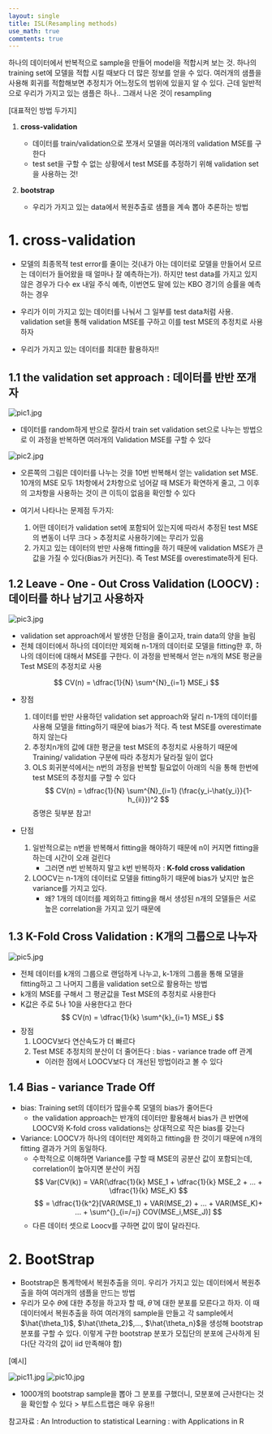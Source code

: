 ```yaml
--- 
layout: single
title: ISL(Resampling methods)
use_math: true
commtents: true
---
```


  하나의 데이터에서 반복적으로 sample을 만들어 model을 적합시켜 보는 것. 하나의 training set에 모델을 적합 시킬 때보다 더 많은 정보를 얻을 수 있다. 여러개의 샘플을 사용해 회귀를 적합해보면 추정치가 어느정도의 범위에 있을지 알 수 있다. 근데 일반적으로 우리가 가지고 있는 샘플은 하나.. 그래서 나온 것이 resampling

[대표적인 방법 두가지]

1. **cross-validation**
    - 데이터를 train/validation으로 쪼개서 모델을 여러개의 validation MSE를 구한다
    - test set을 구할 수 없는 상황에서 test MSE를 추정하기 위해 validation set을 사용하는 것!


2. **bootstrap**
    - 우리가 가지고 있는 data에서 복원추출로 샘플을 계속 뽑아 추론하는 방법
    
# 1. cross-validation

- 모델의 최종목적 test error를 줄이는 것(내가 아는 데이터로 모델을 만들어서 모르는 데이터가 들어왔을 때 얼마나 잘 예측하는가). 하지만 test data를 가지고 있지 않은 경우가 다수
ex 내일 주식 예측, 이번연도 말에 있는 KBO 경기의 승률을 예측하는 경우

- 우리가 이미 가지고 있는 데이터를 나눠서 그 일부를 test data처럼 사용.
validation set을 통해 validation MSE를 구하고 이를 test MSE의 추정치로 사용하자 

- 우리가 가지고 있는 데이터를 최대한 활용하자!!

## 1.1 the validation set approach : 데이터를 반반 쪼개자
![pic1.jpg](http://whdbfla6.github.io/assets/ml/pic1.JPG)


- 데이터를 random하게 반으로 잘라서 train set validation set으로 나누는 방법으로 이 과정을 반복하면 여러개의 Validation MSE를 구할 수 있다

![pic2.jpg](http://whdbfla6.github.io/assets/ml/pic2.JPG)


- 오른쪽의 그림은 데이터를 나누는 것을 10번 반복해서 얻는 validation set MSE. 10개의 MSE 모두 1차항에서 2차항으로 넘어갈 때 MSE가 확연하게 줄고, 그 이후의 고차항을 사용하는 것이 큰 이득이 없음을 확인할 수 있다
- 여기서 나타나는 문제점 두가지:

    1. 어떤 데이터가 validation set에 포함되어 있는지에 따라서 추정된 test MSE의 변동이 너무 크다 > 추정치로 사용하기에는 무리가 있음
    2. 가지고 있는 데이터의 반만 사용해 fitting을 하기 때문에 validation MSE가 큰 값을 가질 수 있다(Bias가 커진다). 즉 Test MSE를 overestimate하게 된다.
    
    
## 1.2  Leave - One - Out  Cross Validation (LOOCV) : 데이터를 하나 남기고 사용하자

![pic3.jpg](http://whdbfla6.github.io/assets/ml/pic3.JPG)

- validation set approach에서 발생한 단점을 줄이고자, train data의 양을 늘림
- 전체 데이터에서 하나의 데이터만 제외해 n-1개의 데이터로 모델을 fitting한 후, 하나의 데이터에 대해서 MSE를 구한다. 이 과정을 반복해서 얻는 n개의 MSE 평균을 Test MSE의 추정치로 사용

$$ CV(n) = \dfrac{1}{N} \sum^{N}_{i=1} MSE_i $$

- 장점
    1. 데이터를 반만 사용하던 validation set approach와 달리 n-1개의 데이터를 사용해 모델을 fitting하기 때문에 bias가 적다. 즉 test MSE를 overestimate하지 않는다
    2. 추정치n개의 값에 대한 평균을 test MSE의 추정치로 사용하기 때문에 Training/ validation 구분에 따라 추정치가 달라질 일이 없다
    3. OLS 회귀분석에서는 n번의 과정을 반복할 필요없이 아래의 식을 통해 한번에 test MSE의 추정치를 구할 수 있다
    $$ CV(n) = \dfrac{1}{N} \sum^{N}_{i=1} (\frac{y_i-\hat{y_i}}{1-h_{ii}})^2 $$
    증명은 뒷부분 참고!
   
   
- 단점
    1. 일반적으로는 n번을 반복해서 fitting을 해야하기 때문에 n이 커지면 fitting을 하는데 시간이 오래 걸린다
        - 그러면 n번 반복하지 말고 k번 반복하자 : **K-fold cross validation**
    2. LOOCV는 n-1개의 데이터로 모델을 fitting하기 때문에 bias가 낮지만 높은 variance를 가지고 있다. 
        - 왜? 1개의 데이터를 제외하고 fitting을 해서 생성된 n개의 모델들은 서로 높은 correlation을 가지고 있기 때문에 
        
        
## 1.3 K-Fold Cross Validation : K개의 그룹으로 나누자

![pic5.jpg](http://whdbfla6.github.io/assets/ml/pic5.JPG)
 
 
 - 전체 데이터를 k개의 그룹으로 랜덤하게 나누고, k-1개의 그룹을 통해 모델을 fitting하고 그 나머지 그룹을 validation set으로 활용하는 방법
 - k개의 MSE를 구해서 그 평균값을 Test MSE의 추정치로 사용한다
 - K값은 주로 5나 10을 사용한다고 한다
 $$ CV(n) = \dfrac{1}{k} \sum^{k}_{i=1} MSE_i $$
 - 장점
     1. LOOCV보다 연산속도가 더 빠르다
     2. Test MSE 추정치의 분산이 더 줄어든다 : bias - variance trade off 관계
         - 이러한 점에서 LOOCV보다 더 개선된 방법이라고 볼 수 있다 


     
## 1.4 Bias - variance Trade Off 

 - bias: Training set의 데이터가 많을수록 모델의 bias가 줄어든다
     - the validation approach는 반개의 데이터만 활용해서 bias가 큰 반면에 LOOCV와 K-fold cross validations는 상대적으로 작은 bias를 갖는다
 - Variance: LOOCV가 하나의 데이터만 제외하고 fitting을 한 것이기 때문에 n개의 fitting 결과가 거의 동일하다. 
     - 수학적으로 이해하면 Variance를 구할 때 MSE의 공분산 값이 포함되는데, correlation이 높아지면 분산이 커짐
      $$ Var(CV(k)) = VAR(\dfrac{1}{k} MSE_1 + \dfrac{1}{k} MSE_2 + ... + \dfrac{1}{k} MSE_K) $$
      $$ = \dfrac{1}{k^2}[VAR(MSE_1) + VAR(MSE_2) + ... + VAR(MSE_K)+ ... + \sum^{}_{i=/=j} COV(MSE_i,MSE_J)] $$
   - 다른 데이터 셋으로 Loocv를 구하면 값이 많이 달라진다. 


# 2. BootStrap
- Bootstrap은 통계학에서 복원추출을 의미. 우리가 가지고 있는 데이터에서 복원추출을 하여 여러개의 샘플을 만드는 방법
- 우리가 모수 $\theta$에 대한 추정을 하고자 할 때, $\hat{\theta}$ 에 대한 분포를 모른다고 하자. 이 때 데이터에서 복원추출을 하여 여러개의 sample을 만들고 각 sample에서  $\hat{\theta_1}$, $\hat{\theta_2}$,..., $\hat{\theta_n}$을 생성해 bootstrap분포를 구할 수 있다. 이렇게 구한 bootstrap 분포가 모집단의 분포에 근사하게 된다(단 각각의 값이 iid 만족해야 함)



[예시]

 ![pic11.jpg](http://whdbfla6.github.io/assets/ml/pic11.JPG)
 ![pic10.jpg](http://whdbfla6.github.io/assets/ml/pic10.JPG)
 
 - 1000개의 bootstrap sample을 뽑아 그 분포를 구했더니, 모분포에 근사한다는 것을 확인할 수 있다 > 부트스트랩은 매우 유용!!
 
 
 
참고자료 : An Introduction to statistical Learning : with Applications in R